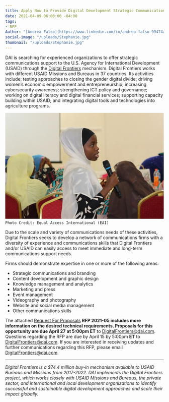 ```yaml
---
title: Apply Now to Provide Digital Development Strategic Communications Support
date: 2021-04-09 06:00:00 -04:00
tags:
- RFP
Author: "[Andrea Falso](https://www.linkedin.com/in/andrea-falso-99474a103/)"
social-image: "/uploads/Stephanie.jpg"
thumbnail: "/uploads/Stephanie.jpg"
---
```


DAI is searching for experienced organizations to offer strategic communications support to the U.S. Agency for International Development (USAID) through the [Digital Frontiers](https://www.dai.com/our-work/projects/worldwide-digital-frontiers-df) mechanism. Digital Frontiers works with different USAID Missions and Bureaus in 37 countries. Its activities include: testing approaches to closing the gender digital divide; driving women’s economic empowerment and entrepreneurship; increasing cybersecurity awareness; strengthening ICT policy and governance; working on digital literacy and digital financial services; supporting capacity building within USAID; and integrating digital tools and technologies into agriculture programs.

![Stephanie.jpg](/uploads/Stephanie.jpg)`Photo Credit: Equal Access International (EAI)`

<!--more-->

Due to the scale and variety of communications needs of these activities, Digital Frontiers seeks to develop a network of communications firms with a diversity of experience and communications skills that Digital Frontiers and/or USAID can easily access to meet immediate and long-term communications support needs.

Firms should demonstrate expertise in one or more of the following areas:

* Strategic communications and branding
* Content development and graphic design
* Knowledge management and analytics
* Marketing and press
* Event management
* Videography and photography
* Website and social media management
* Other communications skills

The attached [Request For Proposals](https://docs.google.com/document/d/1Ld9nXeJ1rejVsXWO1ui5CCem1kAFQSt-cYWWFT-l3sI/edit?usp=sharing) **RFP 2021-05 includes more information on the desired technical requirements. Proposals for this opportunity are due April 27** **at 5:00pm ET** to [DigitalFrontiers@dai.com](mailto:DigitalFrontiers@dai.com). Questions regarding the RFP are due by April 15 by 5:00pm **ET** to [DigitalFrontiers@dai.com](mailto:DigitalFrontiers@dai.com). If you are interested in receiving updates and further communications regarding this RFP, please email [DigitalFrontiers@dai.com](mailto:DigitalFrontiers@dai.com).

---

*Digital Frontiers is a $74.4 million buy-in mechanism available to USAID Bureaus and Missions from 2017-2022. DAI implements the Digital Frontiers project, which works closely with USAID Missions and Bureaus, the private sector, and international and local development organizations to identify successful and sustainable digital development approaches and scale their impact globally.*